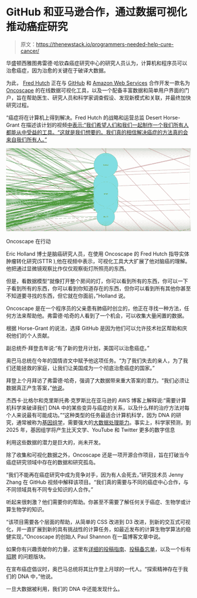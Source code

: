 # GitHub 和亚马逊合作，通过数据可视化推动癌症研究

> 原文：<https://thenewstack.io/programmers-needed-help-cure-cancer/>

华盛顿西雅图弗雷德·哈钦森癌症研究中心的研究人员认为，计算机和程序员可以治愈癌症，因为治愈的关键在于破译大数据。

为此， [Fred Hutch](http://www.fredhutch.org/en.html) 正在与 [GitHub](https://github.com/) 和 [Amazon Web Services](https://aws.amazon.com/) 合作开发一款名为 [Oncoscape](http://www.sttrcancer.org/en/biotools/oncoscape.html) 的在线数据可视化工具，以及一个配备丰富数据和简单用户界面的门户，旨在帮助医生、研究人员和科学家调查假设、发现新模式和关联，并最终加快研究过程。

“癌症将在计算机上得到解决。Fred Hutch 的战略和运营总监 Desert Horse-Grant 在描述该计划的视频[中表示:“我们希望人们和我们一起制作一个我们所有人都能从中受益的工具。“这就是我们想要的。我们真的相信解决癌症的方法真的会来自我们所有人。”](https://github.com/blog/2145-from-the-octotales-video-series-advancing-cancer-research-through-open-source)

![Oncoscape in action](img/e7524132ff67f827a403892481f5fd39.png)

Oncoscape 在行动

Eric Holland 博士是脑癌研究人员，在使用 Oncoscape 的 Fred Hutch 指导实体肿瘤转化研究(STTR ),他在视频中表示，可视化工具大大扩展了他对脑癌的理解。他把通过显微镜观察比作仅仅观察街灯所照亮的东西。

但是，看数据模型“就像打开整个房间的灯，你可以看到所有的东西，你可以一下子看到所有的东西，你可以看到你知道存在的东西，但你可以看到所有其他你甚至不知道要寻找的东西，但它就在你面前，”Holland 说。

Oncoscape 是在一个程序员的父亲患有肺癌时创立的，他正在寻找一种方法，任何方法来帮助他。弗雷德·哈奇的人看到了一个机会，可以收集大量闲置的数据。

根据 Horse-Grant 的说法，选择 GitHub 是因为他们可以允许技术社区帮助和庆祝他们的个人贡献。

副总统乔·拜登去年说:“有了新的登月计划，美国可以治愈癌症。”

奥巴马总统在今年的国情咨文中赋予他这项任务。“为了我们失去的亲人，为了我们还能拯救的家庭，让我们让美国成为一个彻底治愈癌症的国家。”

拜登上个月拜访了弗雷德·哈奇，强调了大数据带来重大答案的潜力。“我们必须让数据真正产生答案，”[他说](http://www.fredhutch.org/en/news/center-news/2016/04/future-of-big-data-depends-on-collaboration.html)。

杰西卡·比格尔和克里斯托弗·克罗斯比在亚马逊的 AWS 博客上解释说:“需要计算机科学来破译我们 DNA 中的某些变异与癌症的关系，以及什么样的治疗方法对每个人来说最有可能成功。”“这种类型的任务最适合计算机科学，因为 DNA 的研究，通常被称为[基因组学](http://cancergenome.nih.gov/PublishedContent/Files/pdfs/1.1.0_CancerGenomics_TCGA-Genomics-Brochure-508.pdf)，需要强大的[大数据处理能力](http://blogs.aws.amazon.com/bigdata/post/Tx1GE3J0NATVJ39/Will-Spark-Power-the-Data-behind-Precision-Medicine)。事实上，科学家预测，到 2025 年，基因组学将产生比天文学、YouTube 和 Twitter 更多的数字信息

利用这些数据的潜力是巨大的，尚未开发。

除了收集和可视化数据之外，Oncoscape 还是一项开源合作项目，旨在打破当今癌症研究领域中存在的数据和研究孤岛。

“我们不能再在癌症研究中成为竞争对手，因为有人会死去，”研究技术员 Jenny Zhang 在 GitHub 视频中解释该项目。“我们真的需要与不同的癌症中心合作，与不同领域具有不同专业知识的人合作。”

听起来很刺激？他们需要你的帮助。你甚至不需要了解任何关于癌症、生物学或计算生物学的知识。

“该项目需要各个层面的帮助，从简单的 CSS 改进到 D3 改进，到新的交互式可视化，并一直扩展到新的具有挑战性的计算任务，如最近发布的计算生物学算法的稳健实现，”Oncoscape 的创始人 Paul Shannon 在一篇博客文章中说。

如果你有兴趣贡献你的力量，这里有[详细的投稿指南](https://github.com/FredHutch/Oncoscape/blob/develop/CONTRIBUTING.md)、[投稿备忘单](https://github.com/FredHutch/Oncoscape/blob/develop/cheatsheet.md)，以及一个标有[招聘](https://github.com/FredHutch/Oncoscape/issues?q=is%3Aissue+is%3Aopen+label%3A%22help+wanted%22) 的问题版块。

在宣布癌症倡议时，奥巴马总统将其比作登上月球的一代人。“探索精神存在于我们的 DNA 中，”他说。

一旦大数据被利用，我们的 DNA 中还能发现什么。

<svg xmlns:xlink="http://www.w3.org/1999/xlink" viewBox="0 0 68 31" version="1.1"><title>Group</title> <desc>Created with Sketch.</desc></svg>